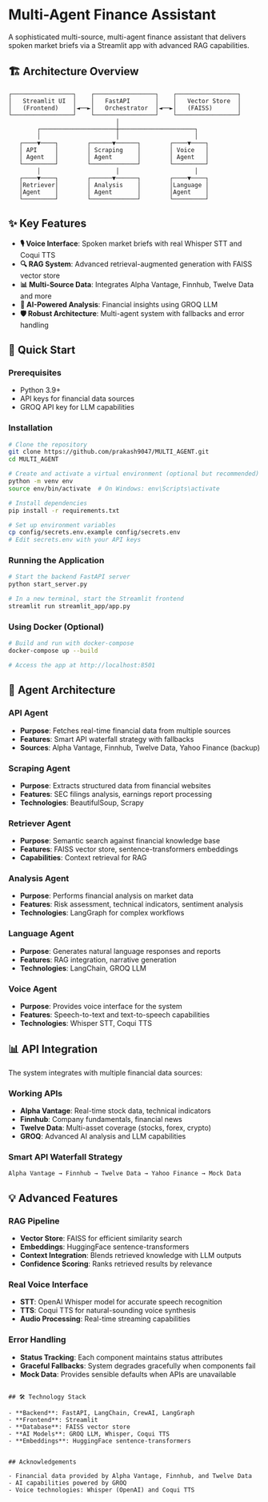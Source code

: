 # Multi-Agent Finance Assistant

A sophisticated multi-source, multi-agent finance assistant that delivers spoken market briefs via a Streamlit app with advanced RAG capabilities.


## 🏗️ Architecture Overview

```
┌─────────────────┐    ┌─────────────────┐    ┌─────────────────┐
│   Streamlit UI  │    │   FastAPI       │    │   Vector Store  │
│   (Frontend)    │◄──►│   Orchestrator  │◄──►│   (FAISS)       │
└─────────────────┘    └─────────────────┘    └─────────────────┘
                              │
        ┌─────────────────────┼─────────────────────┐
        │                     │                     │
   ┌────▼────┐        ┌──────▼──────┐        ┌────▼────┐
   │ API     │        │ Scraping    │        │ Voice   │
   │ Agent   │        │ Agent       │        │ Agent   │
   └─────────┘        └─────────────┘        └─────────┘
        │                     │                     │
   ┌────▼────┐        ┌──────▼──────┐        ┌────▼────┐
   │Retriever│        │ Analysis    │        │Language │
   │Agent    │        │ Agent       │        │Agent    │
   └─────────┘        └─────────────┘        └─────────┘
```

## ✨ Key Features

- **🎙️ Voice Interface**: Spoken market briefs with real Whisper STT and Coqui TTS
- **🔍 RAG System**: Advanced retrieval-augmented generation with FAISS vector store
- **📊 Multi-Source Data**: Integrates Alpha Vantage, Finnhub, Twelve Data and more
- **🧠 AI-Powered Analysis**: Financial insights using GROQ LLM
- **🛡️ Robust Architecture**: Multi-agent system with fallbacks and error handling

## 🚀 Quick Start

### Prerequisites
- Python 3.9+
- API keys for financial data sources
- GROQ API key for LLM capabilities

### Installation

```bash
# Clone the repository
git clone https://github.com/prakash9047/MULTI_AGENT.git
cd MULTI_AGENT

# Create and activate a virtual environment (optional but recommended)
python -m venv env
source env/bin/activate  # On Windows: env\Scripts\activate

# Install dependencies
pip install -r requirements.txt

# Set up environment variables
cp config/secrets.env.example config/secrets.env
# Edit secrets.env with your API keys
```

### Running the Application

```bash
# Start the backend FastAPI server
python start_server.py

# In a new terminal, start the Streamlit frontend
streamlit run streamlit_app/app.py
```

### Using Docker (Optional)

```bash
# Build and run with docker-compose
docker-compose up --build

# Access the app at http://localhost:8501
```

## 🤖 Agent Architecture

### API Agent
- **Purpose**: Fetches real-time financial data from multiple sources
- **Features**: Smart API waterfall strategy with fallbacks
- **Sources**: Alpha Vantage, Finnhub, Twelve Data, Yahoo Finance (backup)

### Scraping Agent
- **Purpose**: Extracts structured data from financial websites
- **Features**: SEC filings analysis, earnings report processing
- **Technologies**: BeautifulSoup, Scrapy

### Retriever Agent
- **Purpose**: Semantic search against financial knowledge base
- **Features**: FAISS vector store, sentence-transformers embeddings
- **Capabilities**: Context retrieval for RAG

### Analysis Agent
- **Purpose**: Performs financial analysis on market data
- **Features**: Risk assessment, technical indicators, sentiment analysis
- **Technologies**: LangGraph for complex workflows

### Language Agent
- **Purpose**: Generates natural language responses and reports
- **Features**: RAG integration, narrative generation
- **Technologies**: LangChain, GROQ LLM

### Voice Agent
- **Purpose**: Provides voice interface for the system
- **Features**: Speech-to-text and text-to-speech capabilities
- **Technologies**: Whisper STT, Coqui TTS

## 📊 API Integration

The system integrates with multiple financial data sources:

### Working APIs
- **Alpha Vantage**: Real-time stock data, technical indicators
- **Finnhub**: Company fundamentals, financial news
- **Twelve Data**: Multi-asset coverage (stocks, forex, crypto)
- **GROQ**: Advanced AI analysis and LLM capabilities

### Smart API Waterfall Strategy
```
Alpha Vantage → Finnhub → Twelve Data → Yahoo Finance → Mock Data
```

## 💡 Advanced Features

### RAG Pipeline
- **Vector Store**: FAISS for efficient similarity search
- **Embeddings**: HuggingFace sentence-transformers
- **Context Integration**: Blends retrieved knowledge with LLM outputs
- **Confidence Scoring**: Ranks retrieved results by relevance

### Real Voice Interface
- **STT**: OpenAI Whisper model for accurate speech recognition
- **TTS**: Coqui TTS for natural-sounding voice synthesis
- **Audio Processing**: Real-time streaming capabilities

### Error Handling
- **Status Tracking**: Each component maintains status attributes
- **Graceful Fallbacks**: System degrades gracefully when components fail
- **Mock Data**: Provides sensible defaults when APIs are unavailable


```

## 🛠️ Technology Stack

- **Backend**: FastAPI, LangChain, CrewAI, LangGraph
- **Frontend**: Streamlit
- **Database**: FAISS vector store
- **AI Models**: GROQ LLM, Whisper, Coqui TTS
- **Embeddings**: HuggingFace sentence-transformers


## Acknowledgements

- Financial data provided by Alpha Vantage, Finnhub, and Twelve Data
- AI capabilities powered by GROQ
- Voice technologies: Whisper (OpenAI) and Coqui TTS
